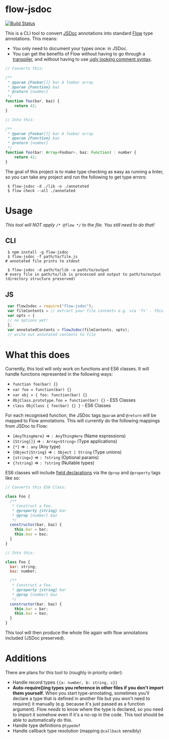 # flow-jsdoc
[![Build Status](https://travis-ci.org/Kegsay/flow-jsdoc.svg?branch=master)](https://travis-ci.org/Kegsay/flow-jsdoc)

This is a CLI tool to convert [JSDoc](http://usejsdoc.org/index.html) annotations into standard [Flow](https://flowtype.org/) type annotations. This means:
 - You only need to document your types once: in JSDoc.
 - You can get the benefits of Flow without having to go through a [transpiler](http://babeljs.io/), and without having to use [ugly looking comment syntax](https://flowtype.org/blog/2015/02/20/Flow-Comments.html).

```javascript
// Converts this:

/**
 * @param {Foobar[]} bar A foobar array
 * @param {Function} baz
 * @return {number}
 */
function foo(bar, baz) {
    return 42;
}

// Into this:

/**
 * @param {Foobar[]} bar A foobar array
 * @param {Function} baz
 * @return {number}
 */
function foo(bar: Array<Foobar>, baz: Function) : number {
    return 42;
}
```

The goal of this project is to make type checking as easy as running a linter, so you can take any project and run the following to get type errors:
```
 $ flow-jsdoc -d ./lib -o ./annotated
 $ flow check --all ./annotated
```

# Usage

*This tool will NOT apply* `/* @flow */` *to the file. You still need to do that!*

## CLI
```
 $ npm install -g flow-jsdoc
 $ flow-jsdoc -f path/to/file.js
# annotated file prints to stdout

 $ flow-jsdoc -d path/to/lib -o path/to/output
# every file in path/to/lib is processed and output to path/to/output (directory structure preserved)
```

## JS
```javascript
 var flowJsdoc = require("flow-jsdoc");
 var fileContents = // extract your file contents e.g. via 'fs' - this should be a string
 var opts = {
 // no options yet!
 };
 var annotatedContents = flowJsdoc(fileContents, opts);
 // write out annotated contents to file
```



# What this does
Currently, this tool will only work on functions and ES6 classes. It will handle functions represented in the following ways:
 * `function foo(bar) {}`
 * `var foo = function(bar) {}`
 * `var obj = { foo: function(bar) {}`
 * `ObjClass.prototype.foo = function(bar) {}` - ES5 Classes
 * `class ObjClass { foo(bar) {} }` - ES6 Classes

For each recognised function, the JSDoc tags `@param` and `@return` will be mapped to Flow annotations. This will currently do the following mappings from JSDoc to Flow:
 * `{AnyThingHere}` => `: AnyThingHere` (Name expressions)
 * `{String[]}` => `: Array<String>` (Type applications)
 * `{*}` => `: any` (Any type)
 * `{Object|String}` => `: Object | String` (Type unions)
 * `{string=}` => `: ?string` (Optional params)
 * `{?string}` => `: ?string` (Nullable types)

ES6 classes will include [field declarations](https://flowtype.org/docs/classes.html#_) via the `@prop` and `@property` tags like so:

```javascript
// Converts this ES6 Class:

class Foo {
  /**
   * Construct a Foo.
   * @property {string} bar
   * @prop {number} baz
   */
  constructor(bar, baz) {
    this.bar = bar;
    this.baz = baz;
  }
}

// Into this:

class Foo {
  bar: string;
  baz: number;

  /**
   * Construct a Foo.
   * @property {string} bar
   * @prop {number} baz
   */
  constructor(bar, baz) {
    this.bar = bar;
    this.baz = baz;
  }
}
```

This tool will then produce the whole file again with flow annotations included (JSDoc preserved).

# Additions
There are plans for this tool to (roughly in priority order):
 * Handle record types `{{a: number, b: string, c}}`
 * **Auto-require()ing types you reference in other files if you don't import them yourself.** When you start type-annotating, sometimes you'll declare a type that is defined in another file but you won't need to require() it manually (e.g. because it's just passed as a function argument). Flow *needs* to know where the type is declared, so you need to import it somehow even if it's a no-op in the code. This tool should be able to automatically do this.
 * Handle type definitions `@typedef`
 * Handle callback type resolution (mapping `@callback` sensibly)
